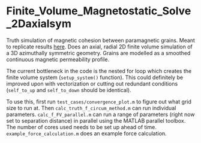 # Finite_Volume_Magnetostatic_Solve_2Daxialsym

Truth simulation of magnetic cohesion between paramagnetic grains. Meant to replicate results [here](https://link.aps.org/doi/10.1103/PhysRevE.89.043306). Does an axial, radial 2D finite volume simulation of a 3D azimuthally symmetric geometry. Grains are modelled as a smoothed continuous magnetic permeability profile. 

The current bottleneck in the code is the nested for loop which creates the finite volume system (`setup_system()` function). This could definitely be improved upon with vectorization or cutting out redundant conditions (`self_to_up` and `self_to_down` should be identical).

To use this, first run `test_cases/convergence_plot.m` to figure out what grid size to run at. Then `calc_truth_f_circum_method.m` can run individual parameters. `calc_f_FV_parallel.m` can run a range of parameters (right now set to separation distance) in parallel using the MATLAB parallel toolbox. The number of cores used needs to be set up ahead of time. `example_force_calculation.m` does an example force calculation.
